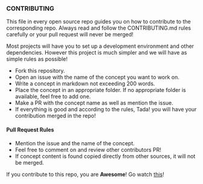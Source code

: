 ### CONTRIBUTING
This file in every open source repo guides you on how to contribute to the corresponding repo. Always read and follow the CONTRIBUTING.md rules carefully or your pull request will never be merged!

Most projects will have you to set up a development environment and other dependencies. However this project is much
simpler and we will have as simple rules as possible!

* Fork this repository.
* Open an issue with the name of the concept you want to work on.
* Write a concept in markdown not exceeding 200 words.
* Place the concept in an appropriate folder. If no appropriate folder is available, feel free to add one.
* Make a PR with the concept name as well as mention the issue.
* If everything is good and according to the rules, Tada! you will have your contribution merged in the repo!

#### Pull Request Rules
* Mention the issue and the name of the concept.
* Feel free to comment on and review other contributors PR!
* If concept content is found copied directly from other sources, it will not be merged.

If you contribute to this repo, you are **Awesome**! Go watch [this](https://tenor.com/FJWf.gif)!

